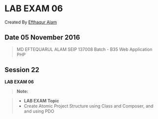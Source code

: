 
LAB EXAM 06
===================
Created By [Efthaqur Alam](http://efthaqur.mynetwall.info/)

Date 05 November 2016
----------
> MD EFTEQUARUL ALAM   SEIP 137008 Batch - B35   Web Application PHP

Session 22
-------------

**LAB EXAM 06**

> **Note:**

> - **LAB EXAM Topic**
> - Create Atomic Project Structure using Class and Composer, and and using PDO

